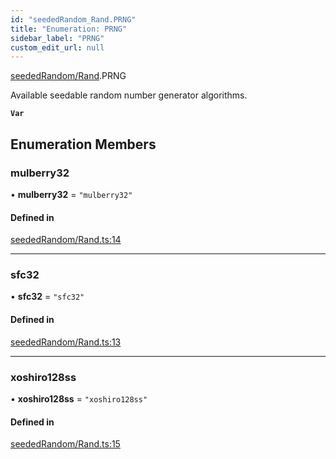 ```yaml
---
id: "seededRandom_Rand.PRNG"
title: "Enumeration: PRNG"
sidebar_label: "PRNG"
custom_edit_url: null
---
```


[seededRandom/Rand](../modules/seededRandom_Rand.md).PRNG

Available seedable random number generator algorithms.

**`Var`**

## Enumeration Members

### mulberry32

• **mulberry32** = ``"mulberry32"``

#### Defined in

[seededRandom/Rand.ts:14](https://github.com/lucasdamianjohnson/DivineVoxelEngine/blob/596fa7391478620ed460dfb4856ff0a763b91c49/divinestar/rng/src/seededRandom/Rand.ts#L14)

___

### sfc32

• **sfc32** = ``"sfc32"``

#### Defined in

[seededRandom/Rand.ts:13](https://github.com/lucasdamianjohnson/DivineVoxelEngine/blob/596fa7391478620ed460dfb4856ff0a763b91c49/divinestar/rng/src/seededRandom/Rand.ts#L13)

___

### xoshiro128ss

• **xoshiro128ss** = ``"xoshiro128ss"``

#### Defined in

[seededRandom/Rand.ts:15](https://github.com/lucasdamianjohnson/DivineVoxelEngine/blob/596fa7391478620ed460dfb4856ff0a763b91c49/divinestar/rng/src/seededRandom/Rand.ts#L15)
